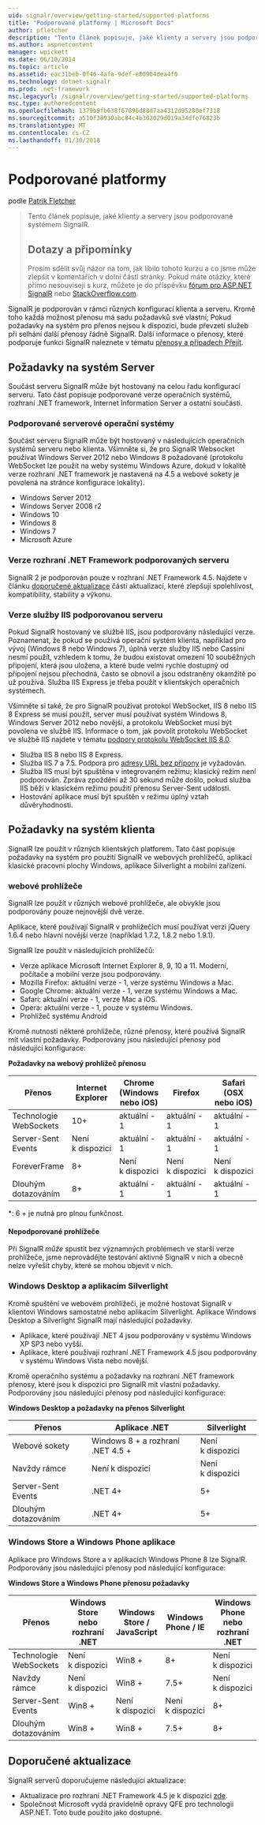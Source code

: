 ```yaml
---
uid: signalr/overview/getting-started/supported-platforms
title: "Podporované platformy | Microsoft Docs"
author: pfletcher
description: "Tento článek popisuje, jaké klienty a servery jsou podporované systémem SignalR."
ms.author: aspnetcontent
manager: wpickett
ms.date: 06/10/2014
ms.topic: article
ms.assetid: eac31beb-0f46-4afa-9def-e80904dea4f0
ms.technology: dotnet-signalr
ms.prod: .net-framework
msc.legacyurl: /signalr/overview/getting-started/supported-platforms
msc.type: authoredcontent
ms.openlocfilehash: 1379b9fb638f67896d88d7aa4312d95280ef7318
ms.sourcegitcommit: a510f38930abc84c4b302029d019a34dfe76823b
ms.translationtype: MT
ms.contentlocale: cs-CZ
ms.lasthandoff: 01/30/2018
---
```

<a name="supported-platforms"></a>Podporované platformy
====================
podle [Patrik Fletcher](https://github.com/pfletcher)

> Tento článek popisuje, jaké klienty a servery jsou podporované systémem SignalR. 
> 
> ## <a name="questions-and-comments"></a>Dotazy a připomínky
> 
> Prosím sdělit svůj názor na tom, jak líbilo tohoto kurzu a co jsme může zlepšit v komentářích v dolní části stránky. Pokud máte otázky, které přímo nesouvisejí s kurz, můžete je do příspěvku [fórum pro ASP.NET SignalR](https://forums.asp.net/1254.aspx/1?ASP+NET+SignalR) nebo [StackOverflow.com](http://stackoverflow.com/).


SignalR je podporován v rámci různých konfigurací klienta a serveru. Kromě toho každá možnost přenosu má sadu požadavků své vlastní; Pokud požadavky na systém pro přenos nejsou k dispozici, bude převzetí služeb při selhání další přenosy řádně SignalR. Další informace o přenosy, které podporuje funkci SignalR naleznete v tématu [přenosy a případech Přejít](introduction-to-signalr.md#transports).

## <a name="server-system-requirements"></a>Požadavky na systém Server

Součást serveru SignalR může být hostovaný na celou řadu konfigurací serveru. Tato část popisuje podporované verze operačních systémů, rozhraní .NET framework, Internet Information Server a ostatní součásti.

### <a name="supported-server-operating-systems"></a>Podporované serverové operační systémy

Součást serveru SignalR může být hostovaný v následujících operačních systémů serveru nebo klienta. Všimněte si, že pro SignalR Websocket používat Windows Server 2012 nebo Windows 8 požadované (protokolu WebSocket lze použít na weby systému Windows Azure, dokud v lokalitě verze rozhraní .NET framework je nastavená na 4.5 a webové sokety je povolená na stránce konfigurace lokality).

- Windows Server 2012
- Windows Server 2008 r2
- Windows 10
- Windows 8
- Windows 7
- Microsoft Azure

### <a name="supported-server-net-framework-version"></a>Verze rozhraní .NET Framework podporovaných serveru

SignalR 2 je podporován pouze v rozhraní .NET Framework 4.5. Najdete v článku [doporučené aktualizace](#updates) části aktualizací, které zlepšují spolehlivost, kompatibility, stability a výkonu.

### <a name="supported-server-iis-versions"></a>Verze služby IIS podporovanou serveru

Pokud SignalR hostovaný ve službě IIS, jsou podporovány následující verze. Poznamenat, že pokud se používá operační systém klienta, například pro vývoj (Windows 8 nebo Windows 7), úplná verze služby IIS nebo Cassini nesmí použít, vzhledem k tomu, že budou existovat omezení 10 souběžných připojení, která jsou uložena, a které bude velmi rychle dostupný od připojení nejsou přechodná, často se obnovil a jsou odstraněny okamžitě po už používá. Služba IIS Express je třeba použít v klientských operačních systémech.

Všimněte si také, že pro SignalR používat protokol WebSocket, IIS 8 nebo IIS 8 Express se musí použít, server musí používat systém Windows 8, Windows Server 2012 nebo novější, a protokolu WebSocket musí být povolena ve službě IIS. Informace o tom, jak povolit protokolu WebSocket ve službě IIS najdete v tématu [podpory protokolu WebSocket IIS 8.0](https://www.iis.net/learn/get-started/whats-new-in-iis-8/iis-80-websocket-protocol-support).

- Služba IIS 8 nebo IIS 8 Express.
- Služba IIS 7 a 7.5. Podpora pro [adresy URL bez přípony](https://support.microsoft.com/kb/980368) je vyžadován.
- Služba IIS musí být spuštěna v integrovaném režimu; klasický režim není podporován. Zpráva zpoždění až 30 sekund může došlo, pokud služba IIS běží v klasickém režimu použití přenosu Server-Sent události.
- Hostování aplikace musí být spuštěn v režimu úplný vztah důvěryhodnosti.

## <a name="client-system-requirements"></a>Požadavky na systém klienta

SignalR lze použít v různých klientských platforem. Tato část popisuje požadavky na systém pro použití SignalR ve webových prohlížečů, aplikací klasické pracovní plochy Windows, aplikace Silverlight a mobilní zařízení.

### <a name="web-browsers"></a>webové prohlížeče

SignalR lze použít v různých webové prohlížeče, ale obvykle jsou podporovány pouze nejnovější dvě verze.

Aplikace, které používají SignalR v prohlížečích musí používat verzi jQuery 1.6.4 nebo hlavní novější verze (například 1.7.2, 1.8.2 nebo 1.9.1).

SignalR lze použít v následujících prohlížečů:

- Verze aplikace Microsoft Internet Explorer 8, 9, 10 a 11. Moderní, počítače a mobilní verze jsou podporovány.
- Mozilla Firefox: aktuální verze - 1, verze systému Windows a Mac.
- Google Chrome: aktuální verze - 1, verze systému Windows a Mac.
- Safari: aktuální verze - 1, verze Mac a iOS.
- Opera: aktuální verze - 1, pouze v systému Windows.
- Prohlížeč systému Android

Kromě nutnosti některé prohlížeče, různé přenosy, které používá SignalR mít vlastní požadavky. Podporovány jsou následující přenosy pod následující konfigurace:

<a id="browser"></a>

**Požadavky na webový prohlížeč přenosu**

| Přenos | Internet Explorer | Chrome (Windows nebo iOS) | Firefox | Safari (OSX nebo iOS) | Android |
| --- | --- | --- | --- | --- | --- |
| Technologie WebSockets | 10+ | aktuální - 1 | aktuální - 1 | aktuální - 1 | Není k dispozici |
| Server-Sent Events | Není k dispozici | aktuální - 1 | aktuální - 1 | aktuální - 1 | Není k dispozici |
| ForeverFrame | 8+ | Není k dispozici | Není k dispozici | Není k dispozici | 4.1 |
| Dlouhým dotazováním | 8+ | aktuální - 1 | aktuální - 1 | aktuální - 1 | 4.1 |

\*: 6 + je nutná pro plnou funkčnost.

#### <a name="unsupported-browsers"></a>Nepodporované prohlížeče

Při SignalR *může* spustit bez významných problémech ve starší verze prohlížeče, jsme neprovádějte testování aktivně SignalR v nich a obecně nelze vyřešit chyby, které se mohou objevit v nich.

### <a name="windows-desktop-and-silverlight-applications"></a>Windows Desktop a aplikacím Silverlight

Kromě spuštění ve webovém prohlížeči, je možné hostovat SignalR v klientovi Windows samostatné nebo aplikacím Silverlight. Aplikace Windows Desktop a Silverlight SignalR mají následující požadavky.

- Aplikace, které používají .NET 4 jsou podporovány v systému Windows XP SP3 nebo vyšší.
- Aplikace, které používají rozhraní .NET Framework 4.5 jsou podporovány v systému Windows Vista nebo novější.

Kromě operačního systému a požadavky na rozhraní .NET framework přenosy, které jsou k dispozici pro SignalR mít vlastní požadavky. Podporovány jsou následující přenosy pod následující konfigurace:

**Windows Desktop a požadavky na přenos Silverlight**

| Přenos | Aplikace .NET | Silverlight |
| --- | --- | --- |
| Webové sokety | Windows 8 + a rozhraní .NET 4.5 + | Není k dispozici |
| Navždy rámce | Není k dispozici | Není k dispozici |
| Server-Sent Events | .NET 4+ | 5+ |
| Dlouhým dotazováním | .NET 4+ | 5+ |

<a id="android"></a>

### <a name="windows-store-and-windows-phone-applications"></a>Windows Store a Windows Phone aplikace

Aplikace pro Windows Store a v aplikacích Windows Phone 8 lze SignalR. Podporovány jsou následující přenosy pod následující konfigurace:

**Windows Store a Windows Phone přenosu požadavky**

| Přenos | Windows Store nebo rozhraní .NET | Windows Store / JavaScript | Windows Phone / IE | Windows Phone nebo rozhraní .NET |
| --- | --- | --- | --- | --- |
| Technologie WebSockets | Není k dispozici | Win8 + | 8+ | Není k dispozici |
| Navždy rámce | Není k dispozici | Win8 + | 7.5+ | Není k dispozici |
| Server-Sent Events | Win8 + | Není k dispozici | Není k dispozici | 8+ |
| Dlouhým dotazováním | Win8 + | Win8 + | 7.5+ | 8+ |

<a id="updates"></a>

## <a name="recommended-updates"></a>Doporučené aktualizace

SignalR serverů doporučujeme následující aktualizace:

- Aktualizace pro rozhraní .NET Framework 4.5 je k dispozici [zde](https://support.microsoft.com/kb/2750149).
- Společnost Microsoft vydá pravidelně opravy QFE pro technologii ASP.NET. Toto bude použito jako dostupné.
